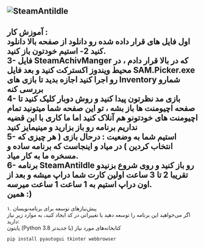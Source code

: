 ![SteamAntiIdle](https://github.com/user-attachments/assets/8b425f66-e1de-4c7f-839a-b264420d8f4a)
----------------------------------------------------------------

**آموزش کار :**  
**اول فایل های قرار داده شده رو دانلود از صفحه بالا دانلود کنید**
**2-  استیم خودتون باز کنید.**  
**3- فایل SteamAchivManger که در بالا قرار دادم ، در محیط ویندوز اکسترکت کنید و بعد فایل SAM.Picker.exe رو اجرا کنید اجازه بدید تا بازی های Inventory شمارو بررسی کنه**  
**4- بازی مد نظرتون پیدا کنید و روش دوبار کلیک کنید تا صفحه اچیومنت ها باز بشه ، تو این صفحه شما میتونید تمام اچیومنت های خودتونو هم آنلاک کنید اما ما کاری با این قضیه نداریم برنامه رو باز بزارید و مینیمایز کنید**  
**5- استیم شما به وضعیت : درحال بازی ( هر چیزی که انتخاب کردین ) در میاد و اینجاست که برنامه ساده و مسخره ما به کار میاد.**  
**6- برنامه SteamAntiIdle رو باز کنید و روی شروع بزنیدو تقریبا 2 تا 3 ساعت اولین کارت شما دراپ میشه و بعد از اون دراپ استیم به 1 ساعت 1 ساعت میرسه.**  
همین :)  
---------------------------
۱. پیش‌نیازهای توسعه برای برنامه‌نویسان  
اگر می‌خواهید این برنامه را توسعه دهید یا تغییراتی در کد ایجاد کنید، به موارد زیر نیاز دارید:  
پایتون (Python 3.8 یا جدیدتر)
کتابخانه‌های مورد نیاز

```pip install pyautogui tkinter webbrowser```





